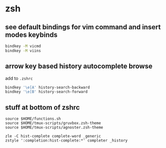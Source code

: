 # zsh

## see default bindings for vim command and insert modes keybinds
```bash
bindkey -M vicmd
bindkey -M viins
```

## arrow key based history autocomplete browse
add to `.zshrc`
```bash
bindkey '\e[A' history-search-backward
bindkey '\e[B' history-search-forward
```

## stuff at bottom of zshrc
```
source $HOME/functions.sh
source $HOME/tmux-scripts/gruvbox.zsh-theme
source $HOME/tmux-scripts/agnoster.zsh-theme

zle -C hist-complete complete-word _generic
zstyle ':completion:hist-complete:*' completer _history
```
